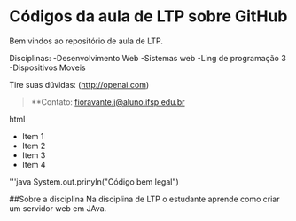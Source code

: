# Códigos da aula de LTP sobre GitHub
Bem vindos ao repositório de aula de LTP.

Disciplinas:
-Desenvolvimento Web
-Sistemas web
-Ling de programação 3
-Dispositivos Moveis

Tire suas dúvidas: (http://openai.com)

>**Contato: fioravante.j@aluno.ifsp.edu.br
>
html
<div>
  <ul>
    <li>Item 1 </li> <li>Item 2</li> <li>Item 3</li> <li>Item 4 </li>
  </ul>
</div>

'''java
System.out.prinyln("Código bem legal")

##Sobre a disciplina
Na disciplina de LTP o estudante aprende como criar um servidor web em JAva.
